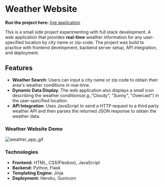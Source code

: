 # Weather Website

<strong>Run the project here:</strong> [live application](https://weatherapppractice-716d3767e651.herokuapp.com/)

This is a small side project experimenting with full stack development. A web application that provides <strong>real-time</strong> weather information for any user-specified location by city name or zip-code. 
The project was build to practice with frontend development, backend server setup, API integration, and deployment.

## Features
- <strong>Weather Search</strong>: Users can input a city name or zip code to obtain their area's weather conditions in real-time. 
- <strong>Dynamic Data Display</strong>: The web application also displays a small icon describing the weather conditions(e.g.,"Cloudy", "Sunny", "Overcast") in the user-specified locaiton.
- <strong>API Integration</strong>: Uses JavaScript to send a HTTP request to a third party weather API and then parses the returned JSON response to obtain the weather data. 

### Weather Website Demo
![weather_app_gif](static/images/weather_app_gif.gif)

### Technologies
- <strong>Frontend:</strong> HTML, CSS(Flexbox), JavaScript
- <strong>Backend:</strong> Python, Flask
- <strong>Templating Engine:</strong> Jinja
- <strong>Deployment:</strong> Heroku, Gunicorn



